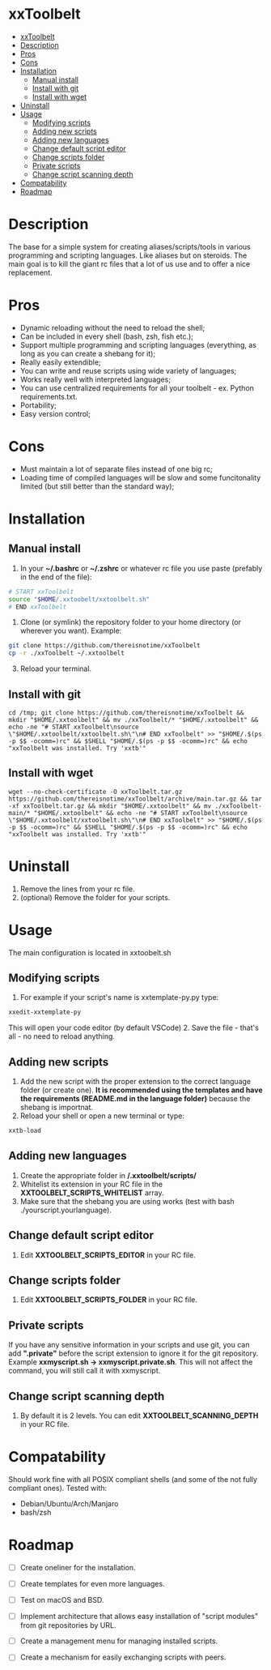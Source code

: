 # xxToolbelt

- [xxToolbelt](#xxtoolbelt)
- [Description](#description)
- [Pros](#pros)
- [Cons](#cons)
- [Installation](#installation)
  - [Manual install](#manual-install)
  - [Install with git](#install-with-git)
  - [Install with wget](#install-with-wget)
- [Uninstall](#uninstall)
- [Usage](#usage)
  - [Modifying scripts](#modifying-scripts)
  - [Adding new scripts](#adding-new-scripts)
  - [Adding new languages](#adding-new-languages)
  - [Change default script editor](#change-default-script-editor)
  - [Change scripts folder](#change-scripts-folder)
  - [Private scripts](#private-scripts)
  - [Change script scanning depth](#change-script-scanning-depth)
- [Compatability](#compatability)
- [Roadmap](#roadmap)

# Description
The base for a simple system for creating aliases/scripts/tools in various programming and scripting languages. Like aliases but on steroids. The main goal is to kill the giant rc files that a lot of us use and to offer a nice replacement.


# Pros
- Dynamic reloading without the need to reload the shell;
- Can be included in every shell (bash, zsh, fish etc.);
- Support multiple programming and scripting languages (everything, as long as you can create a shebang for it);
- Really easily extendible;
- You can write and reuse scripts using wide variety of languages;
- Works really well with interpreted languages;
- You can use centralized requirements for all your toolbelt - ex. Python requirements.txt.
- Portability;
- Easy version control;

# Cons
- Must maintain a lot of separate files instead of one big rc;
- Loading time of compiled languages will be slow and some funcitonality limited (but still better than the standard way);


# Installation
## Manual install
1. In your **~/.bashrc** or **~/.zshrc** or whatever rc file you use paste (prefably in the end of the file):
```bash
# START xxToolbelt
source "$HOME/.xxtoobelt/xxtoolbelt.sh"
# END xxToolbelt
```
1. Clone (or symlink) the repository folder to your home directory (or wherever you want). Example:
```bash
git clone https://github.com/thereisnotime/xxToolbelt
cp -r ./xxToolbelt ~/.xxtoolbelt
```
3. Reload your terminal.

## Install with git
```
cd /tmp; git clone https://github.com/thereisnotime/xxToolbelt && mkdir "$HOME/.xxtoolbelt" && mv ./xxToolbelt/* "$HOME/.xxtoolbelt" && echo -ne "# START xxToolbelt\nsource \"$HOME/.xxtoolbelt/xxtoolbelt.sh\"\n# END xxToolbelt" >> "$HOME/.$(ps -p $$ -ocomm=)rc" && $SHELL "$HOME/.$(ps -p $$ -ocomm=)rc" && echo "xxToolbelt was installed. Try 'xxtb'"
```

## Install with wget
```
wget --no-check-certificate -O xxToolbelt.tar.gz https://github.com/thereisnotime/xxToolbelt/archive/main.tar.gz && tar -xf xxToolbelt.tar.gz && mkdir "$HOME/.xxtoolbelt" && mv ./xxToolbelt-main/* "$HOME/.xxtoolbelt" && echo -ne "# START xxToolbelt\nsource \"$HOME/.xxtoolbelt/xxtoolbelt.sh\"\n# END xxToolbelt" >> "$HOME/.$(ps -p $$ -ocomm=)rc" && $SHELL "$HOME/.$(ps -p $$ -ocomm=)rc" && echo "xxToolbelt was installed. Try 'xxtb'"
```

# Uninstall
1. Remove the lines from your rc file.
2. (optional) Remove the folder for your scripts.
# Usage
The main configuration is located in xxtoobelt.sh
## Modifying scripts
1. For example if your script's name is xxtemplate-py.py type:
```bash
xxedit-xxtemplate-py
```
This will open your code editor (by default VSCode)
2. Save the file - that's all - no need to reload anything.

## Adding new scripts
1. Add the new script with the proper extension to the correct language folder (or create one). **It is recommended using the templates and have the requirements (README.md in the language folder)** because the shebang is importnat.
2. Reload your shell or open a new terminal or type:
```bash
xxtb-load
```
## Adding new languages
1. Create the appropriate folder in **/.xxtoolbelt/scripts/**
2. Whitelist its extension in your RC file in the **XXTOOLBELT_SCRIPTS_WHITELIST** array.
3. Make sure that the shebang you are using works (test with bash ./yourscript.yourlanguage).
   
## Change default script editor
1. Edit **XXTOOLBELT_SCRIPTS_EDITOR** in your RC file.

## Change scripts folder
1. Edit **XXTOOLBELT_SCRIPTS_FOLDER** in your RC file.

## Private scripts
If you have any sensitive information in your scripts and use git, you can add **".private"** before the script extension to ignore it for the git repository. Example **xxmyscript.sh -> xxmyscript.private.sh**. This will not affect the command, you will still call it with xxmyscript.
## Change script scanning depth
1. By default it is 2 levels. You can edit **XXTOOLBELT_SCANNING_DEPTH** in your RC file.

# Compatability
Should work fine with all POSIX compliant shells (and some of the not fully compliant ones). Tested with:
- Debian/Ubuntu/Arch/Manjaro
- bash/zsh


# Roadmap
- [ ] Create oneliner for the installation.
- [ ] Create templates for even more languages.
- [ ] Test on macOS and BSD.
- [ ] Implement architecture that allows easy installation of "script modules" from git repositories by URL.
- [ ] Create a management menu for managing installed scripts.
- [ ] Create a mechanism for easily exchanging scripts with peers.


 